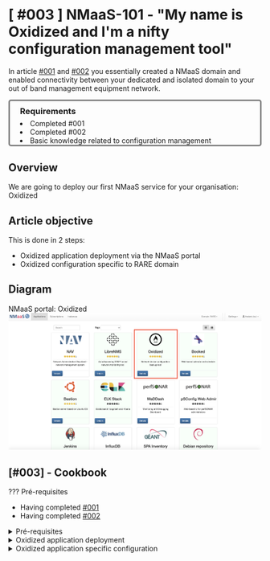 # [ #003 ] NMaaS-101 - "My name is Oxidized and I'm a nifty configuration management tool"

In article [#001](https://docs.nmaas.eu/blog/blog1/nmaas-101-1/#overview) and [#002](https://docs.nmaas.eu/blog/blog2/nmaas-101-2/#overview) you essentially created a NMaaS domain and enabled connectivity between your dedicated and isolated domain to your out of band management equipment network.

<div style="border: 3px solid gray; border-radius: 5px; padding-left: 20px;">

<h3 style="margin: 0.6em 0 0.4em;">Requirements</h3>
<li>Completed #001</li> 
<li>Completed #002</li>
<li>Basic knowledge related to configuration management</li>

</div>

## Overview

We are going to deploy our first NMaaS service for your organisation: Oxidized

## Article objective

This is done in 2 steps:

- Oxidized application deployment via the NMaaS portal
- Oxidized configuration specific to RARE domain

## Diagram

NMaaS portal: Oxidized
![Diagram](img/blog-nmaas-101-3-1.png)

## [#003] - Cookbook

??? Pré-requisites
- Having completed [#001](https://docs.nmaas.eu/blog/blog1/nmaas-101-1/#overview)
- Having completed [#002](https://docs.nmaas.eu/blog/blog2/nmaas-101-2/#overview)

<details>
<summary>Pré-requisites</summary>
<li> Having completed <a href="https://docs.nmaas.eu/blog/blog1/nmaas-101-1/#overview">#001</a> </li>

<li> Having completed <a href="https://docs.nmaas.eu/blog/blog2/nmaas-101-2/#overview">#002</a></li>
</details>

<details>
<summary>Oxidized application deployment</summary>
<li>Once your domain is created and associated to your account, log into <a href="https://nmaas.eu">https://nmaas.eu</a> as in <a href="https://docs.nmaas.eu/blog/blog1/nmaas-101-1/#overview">#001</a>  </li>

<li>select Oxidized application </li>

<img src="../img/blog-nmaas-101-3-2.png" width="550">

<li>select "Deploy" </li>

<img src="../img/blog-nmaas-101-3-3.png" width="550">

<li>choose a name for your service instance, in our case we chose: "p4-oxi-srv" </li>

<img src="../img/blog-nmaas-101-3-4.png" width="550">


<div style="border: 3px solid #fcfc91; border-radius: 5px; padding-left: 20px; margin-bottom: 20px; margin-top: 15px; background-color: #ffffd1">
The name has a particular importance as it will dynamically create a FQDN for the NMaaS service in the form: <b><service_name>.<domain>.nmaas.eu </b>

In my example it is: <b>oxidized.rare.nmaas.eu</b>
</div>

<li>fill in the mandatory basic configuration information</li>

<img src="../img/blog-nmaas-101-3-5.png" width="550">

<div style="border: 3px solid #fcfc91; border-radius: 5px; padding-left: 20px; margin-bottom: 20px; margin-top: 15px; background-color: #ffffd1">
<li>Oxidized access username</li>
we chose: oxidized

<li>Oxidized access password</li>
we chose: oxidized

<li>Device access username (login used by Oxidized to access the equipment via SSH)</li>
we chose: rare

<li>Device access password (password used to access the equipment via SSH)</li>
we chose: rare

<li>Device (IP address)</li>
we chose: 172.16.26.103,172.16.26.105,172.16.26.108,172.16.26.109 

</div>

<div style="border: 3px solid #fc7a7a; border-radius: 5px; padding-left: 20px; margin-bottom: 20px; margin-top: 15px; background-color: #fdd7d7">
<h4>VPN Connectivity Warning</h4>
<p> It is important to note that you'll be connected inside a dedicated VPN so you'll be isolated from the outside world as if you were running your own Out of band management network. So we can assume that your domain is secured.</p>
</div>

<li>Congratulation. You should have completed Oxidized deployment</li>

<img src="../img/blog-nmaas-101-3-6.png" width="550">


</details>

<details>
<summary>Oxidized application specific configuration</summary>

In the RARE domain we had a specific requirement that requires a specific profiles for the RARE network equipment.

We are using then NMaaS configuration feature (also refer to NMaaS configuration process), which actually will provide us the way to alter Oxidized configuration software.
<li>From the NMaaS portal service instance page select "Update configuration" button </li>

<img src="../img/blog-nmaas-101-3-7.png" width="550">

<li>you should be provided a git command that will let you clone your Oxidized NMaaS configuration repository</li>

<img src="../img/blog-nmaas-101-3-8.png" width="550">



</details>

